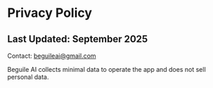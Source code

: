 # Privacy Policy

## Last Updated: September 2025

Contact: beguileai@gmail.com

Beguile AI collects minimal data to operate the app and does not sell personal data.
